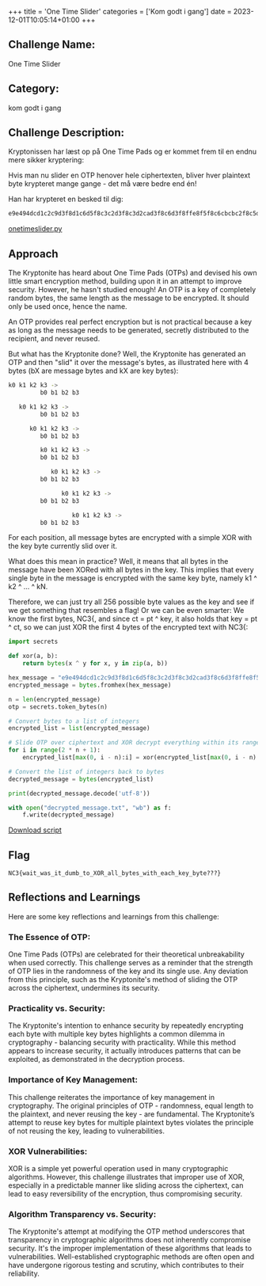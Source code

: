 +++
title = 'One Time Slider'
categories = ['Kom godt i gang']
date = 2023-12-01T10:05:14+01:00
+++

## Challenge Name:

One Time Slider

## Category:

kom godt i gang

## Challenge Description:

Kryptonissen har læst op på One Time Pads og er kommet frem til en endnu mere sikker kryptering:

Hvis man nu slider en OTP henover hele ciphertexten, bliver hver plaintext byte krypteret mange gange - det må være bedre end én!

Han har krypteret en besked til dig:

```bash
e9e494dcd1c2c9d3f8d1c6d5f8c3c2d3f8c3d2cad3f8c6d3f8ffe8f5f8c6cbcbc2f8c5ded3c2d4f8cac2c3f8cfd1c2d5f8ccc2def8c5ded3c2989898da
```

[onetimeslider.py](scripts/onetimeslider.py)

## Approach

The Kryptonite has heard about One Time Pads (OTPs) and devised his own little smart encryption method, building upon it in an attempt to improve security. However, he hasn't studied enough! An OTP is a key of completely random bytes, the same length as the message to be encrypted. It should only be used once, hence the name.

An OTP provides real perfect encryption but is not practical because a key as long as the message needs to be generated, secretly distributed to the recipient, and never reused.

But what has the Kryptonite done? Well, the Kryptonite has generated an OTP and then "slid" it over the message's bytes, as illustrated here with 4 bytes (bX are message bytes and kX are key bytes):

```bash
k0 k1 k2 k3 ->
         b0 b1 b2 b3

   k0 k1 k2 k3 ->
         b0 b1 b2 b3

      k0 k1 k2 k3 ->
         b0 b1 b2 b3

         k0 k1 k2 k3 ->
         b0 b1 b2 b3

            k0 k1 k2 k3 ->
         b0 b1 b2 b3

               k0 k1 k2 k3 ->
         b0 b1 b2 b3

                  k0 k1 k2 k3 ->
         b0 b1 b2 b3
```

For each position, all message bytes are encrypted with a simple XOR with the key byte currently slid over it.

What does this mean in practice? Well, it means that all bytes in the message have been XORed with all bytes in the key. This implies that every single byte in the message is encrypted with the same key byte, namely k1 ^ k2 ^ ... ^ kN.

Therefore, we can just try all 256 possible byte values as the key and see if we get something that resembles a flag! Or we can be even smarter: We know the first bytes, NC3{, and since ct = pt ^ key, it also holds that key = pt ^ ct, so we can just XOR the first 4 bytes of the encrypted text with NC3{:

```python
import secrets

def xor(a, b):
    return bytes(x ^ y for x, y in zip(a, b))

hex_message = "e9e494dcd1c2c9d3f8d1c6d5f8c3c2d3f8c3d2cad3f8c6d3f8ffe8f5f8c6cbcbc2f8c5ded3c2d4f8cac2c3f8cfd1c2d5f8ccc2def8c5ded3c2989898da"
encrypted_message = bytes.fromhex(hex_message)

n = len(encrypted_message)
otp = secrets.token_bytes(n)

# Convert bytes to a list of integers
encrypted_list = list(encrypted_message)

# Slide OTP over ciphertext and XOR decrypt everything within its range
for i in range(2 * n + 1):
    encrypted_list[max(0, i - n):i] = xor(encrypted_list[max(0, i - n):i], otp[-i:])

# Convert the list of integers back to bytes
decrypted_message = bytes(encrypted_list)

print(decrypted_message.decode('utf-8'))

with open("decrypted_message.txt", "wb") as f:
    f.write(decrypted_message)

```

[Download script](scripts/solve-slider.py)

## Flag

```text
NC3{wait_was_it_dumb_to_XOR_all_bytes_with_each_key_byte???}
```

## Reflections and Learnings

Here are some key reflections and learnings from this challenge:

### The Essence of OTP:

One Time Pads (OTPs) are celebrated for their theoretical unbreakability when used correctly.
This challenge serves as a reminder that the strength of OTP lies in the randomness of the key and its single use. Any deviation from this principle, such as the Kryptonite's method of sliding the OTP across the ciphertext, undermines its security.

### Practicality vs. Security:

The Kryptonite's intention to enhance security by repeatedly encrypting each byte with multiple key bytes highlights a common dilemma in cryptography - balancing security with practicality. While this method appears to increase security, it actually introduces patterns that can be exploited, as demonstrated in the decryption process.

### Importance of Key Management:

This challenge reiterates the importance of key management in cryptography. The original principles of OTP - randomness, equal length to the plaintext, and never reusing the key - are fundamental. The Kryptonite’s attempt to reuse key bytes for multiple plaintext bytes violates the principle of not reusing the key, leading to vulnerabilities.

### XOR Vulnerabilities:

XOR is a simple yet powerful operation used in many cryptographic algorithms. However, this challenge illustrates that improper use of XOR, especially in a predictable manner like sliding across the ciphertext, can lead to easy reversibility of the encryption, thus compromising security.

### Algorithm Transparency vs. Security:

The Kryptonite's attempt at modifying the OTP method underscores that transparency in cryptographic algorithms does not inherently compromise security. It's the improper implementation of these algorithms that leads to vulnerabilities. Well-established cryptographic methods are often open and have undergone rigorous testing and scrutiny, which contributes to their reliability.
